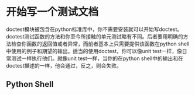 # 开始写一个测试文档

doctest模块被包含在python标准库中，你不需要安装就可以开始写doctest。dcotest测试函数的方法和你至今所接触的单元测试略有不同。后者要用明确的方法检查你函数的返回值或者异常，而前者基本上只需要提供该函数在python shell中使用的例子和期望的输出。适当的使用doctest，你可以像unit test一样，像日常测试一样执行他们。就像unit test一样，当你的在python shell中的输出和在doctest描述的一样，他会通过，反之，则会失败。

## Python Shell
